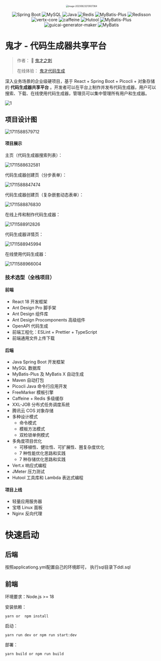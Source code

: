 <p align="center">
<img src="https://guicai-1310088046.cos.ap-guangzhou.myqcloud.com/image%2F%E9%AC%BC%E8%84%B8.png" alt="image-20230623213937364" style="zoom:50%;" align="center" />
</p>

<p align="center">
<a>
    <img src="https://img.shields.io/badge/Spring Boot-2.7.2-brightgreen.svg" alt="Spring Boot">
    <img src="https://img.shields.io/badge/MySQL-8.0.20-orange.svg" alt="MySQL">
    <img src="https://img.shields.io/badge/Java-1.8.0-blue.svg" alt="Java">
    <img src="https://img.shields.io/badge/Redis-5.0.14-red.svg" alt="Redis">
    <img src="https://img.shields.io/badge/MyBatis--Plus-3.5.2-blue.svg" alt="MyBatis-Plus">
    <img src="https://img.shields.io/badge/Redisson-3.21.3-yellow.svg" alt="Redisson">
     <img src="https://img.shields.io/badge/vertx_core-4.5.1-orange.svg" alt="vertx-core">
    <img src="https://img.shields.io/badge/caffeine-2.9.3-red.svg" alt="caffeine">
    <img src="https://img.shields.io/badge/Hutool-5.8.8-green.svg" alt="Hutool">
    <img src="https://img.shields.io/badge/caffeine-2.9.3-blue.svg" alt="MyBatis-Plus">
    <img src="https://img.shields.io/badge/guicai_generator_maker-4.5.1-orange.svg" alt="guicai-generator-maker">
    <img src="https://img.shields.io/badge/MyBatis-2.2.2-yellow.svg" alt="MyBatis">
</a>
</p>

# 鬼才 - 代码生成器共享平台

> 作者： 🌟  [鬼才之刺](https://github.com/guicaizhici)
>
> 在线体验： [鬼才代码生成](http://159.75.102.144/) 



深入业务场景的企业级硬项目，基于 React + Spring Boot + Picocli + 对象存储的 **代码生成器共享平台** 。开发者可以在平台上制作并发布代码生成器，用户可以搜索、下载、在线使用代码生成器，管理员可以集中管理所有用户和生成器。

![1](https://guicai-1310088046.cos.ap-guangzhou.myqcloud.com/image%2F1711588508275.png)



## 项目设计图

![1711588579712](https://guicai-1310088046.cos.ap-guangzhou.myqcloud.com/image%2F1711588579712.png)



#### 项目展示

主页（代码生成器搜索列表）：

![1711588632581](https://guicai-1310088046.cos.ap-guangzhou.myqcloud.com/image%2F1711588632581.png)

代码生成器创建页（分步表单）：

![1711588847474](https://guicai-1310088046.cos.ap-guangzhou.myqcloud.com/image%2F1711588847474.png)

代码生成器创建页（复杂嵌套动态表单）：

![1711588876830](https://guicai-1310088046.cos.ap-guangzhou.myqcloud.com/image%2F1711588876830.png)

在线上传和制作代码生成器：

![1711588912826](https://guicai-1310088046.cos.ap-guangzhou.myqcloud.com/image%2F1711588912826.png)

代码生成器详情页：

![1711588945994](https://guicai-1310088046.cos.ap-guangzhou.myqcloud.com/image%2F1711588945994.png)

在线使用代码生成器：

![1711588966004](https://guicai-1310088046.cos.ap-guangzhou.myqcloud.com/image%2F1711588966004.png)

### 技术选型（全栈项目）

#### 前端

- React 18 开发框架
- Ant Design Pro 脚手架
- Ant Design 组件库
-  Ant Design Procomponents 高级组件
- OpenAPI 代码生成
- 前端工程化：ESLint + Prettier + TypeScript
-  前端通用文件上传下载



#### 后端

- Java Spring Boot 开发框架
- MySQL 数据库
- MyBatis-Plus 及 MyBatis X 自动生成
- Maven 自动打包
-  Picocli Java 命令行应用开发
- FreeMarker 模板引擎
- Caffeine + Redis 多级缓存
- XXL-JOB 分布式任务调度系统
- 腾讯云 COS 对象存储
- 多种设计模式
  - 命令模式
  - 模板方法模式
  - 双检锁单例模式
- 多角度项目优化
  - 可移植性、健壮性、可扩展性、圈复杂度优化
  - 7 种性能优化思路和实践
  - 7 种存储优化思路和实践
- Vert.x 响应式编程
- JMeter 压力测试
- Hutool 工具库和 Lambda 表达式编程



#### 项目上线

- 轻量应用服务器
- 宝塔 Linux 面板
- Nginx 反向代理

# 快速启动

## 后端

按照applicationg.yml配置自己的环境即可， 执行sql目录下ddl.sql 

## 前端

环境要求：Node.js >= 18

安装依赖：

```
yarn or  npm install
```

启动：

```
yarn run dev or npm run start:dev
```

部署：

```
yarn build or npm run build
```
